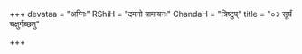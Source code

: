 +++
devataa = "अग्निः"
RShiH = "दमनो यामायनः"
ChandaH = "त्रिष्टुप्"
title = "०३ सूर्यं चक्षुर्गच्छतु"

+++
